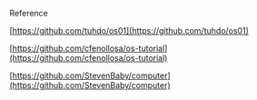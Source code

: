Reference

[https://github.com/tuhdo/os01](https://github.com/tuhdo/os01)

[https://github.com/cfenollosa/os-tutorial](https://github.com/cfenollosa/os-tutorial)

[https://github.com/StevenBaby/computer](https://github.com/StevenBaby/computer)